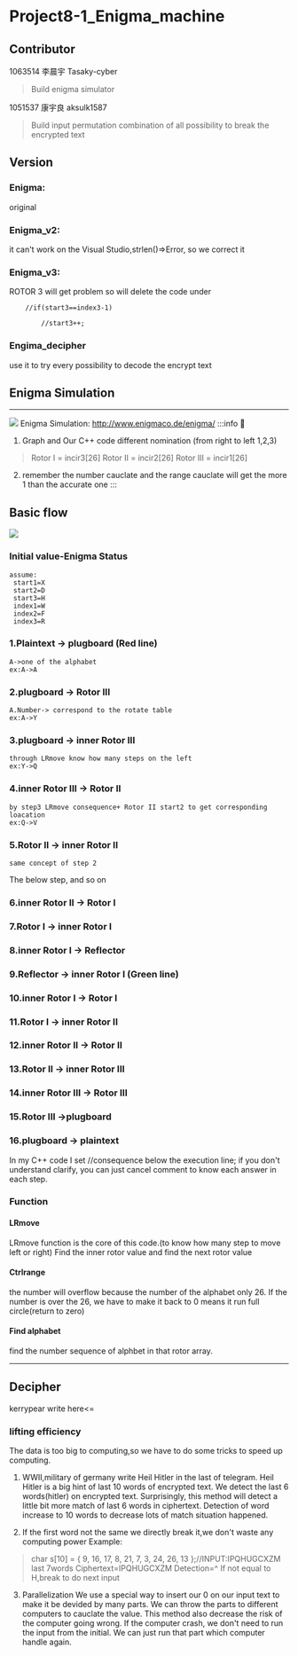 # Project8-1_Enigma_machine

## Contributor
1063514 李晨宇 Tasaky-cyber
>Build enigma simulator

1051537 康宇良 aksulk1587
>Build input permutation combination of all possibility to break the encrypted text 
>
## Version

### Enigma: 
original

### Enigma_v2: 
it can't work on the Visual Studio,strlen()=>Error, so we correct it

### Enigma_v3: 
ROTOR 3 will get problem so will delete the code under

        //if(start3==index3-1)
        
            //start3++;          
### Engima_decipher 
use it to try every possibility to decode the encrypt text

## Enigma Simulation
---
![](https://i.imgur.com/ZKXBXwJ.png)
Enigma Simulation: http://www.enigmaco.de/enigma/
:::info
:mega:
1. Graph and Our C++ code different nomination (from right to left 1,2,3)
 >Rotor I   = incir3[26]
 >Rotor II  = incir2[26]
 >Rotor III = incir1[26]
2. remember the number cauclate and the range cauclate will get the more 1 than the accurate one
:::
## Basic flow
![](https://i.imgur.com/lkrYRTo.png)
### Initial value-Enigma Status
    assume:
     start1=X
     start2=D
     start3=H
     index1=W
     index2=F
     index3=R
    
### 1.Plaintext -> plugboard  (Red line)
    A->one of the alphabet
    ex:A->A
### 2.plugboard -> Rotor III
    A.Number-> correspond to the rotate table
    ex:A->Y
### 3.plugboard -> inner Rotor III
    through LRmove know how many steps on the left
    ex:Y->Q
### 4.inner Rotor III -> Rotor II
    by step3 LRmove consequence+ Rotor II start2 to get corresponding loacation
    ex:Q->V
### 5.Rotor II -> inner Rotor II
    same concept of step 2
The below step, and so on
### 6.inner Rotor II -> Rotor I
### 7.Rotor I -> inner Rotor I
### 8.inner Rotor I -> Reflector 
### 9.Reflector -> inner Rotor I  (Green line)
### 10.inner Rotor I -> Rotor I
### 11.Rotor I -> inner Rotor II
### 12.inner Rotor II -> Rotor II
### 13.Rotor II -> inner Rotor III
### 14.inner Rotor III -> Rotor III
### 15.Rotor III ->plugboard
### 16.plugboard -> plaintext
In my C++ code I set //consequence below the execution line; if you don't understand clarify, you can just cancel comment to know each answer in each step.
### Function
#### LRmove
LRmove function is the core of this code.(to know how many step to move left or right)
Find the inner rotor value and find the next rotor value
#### Ctrlrange
the number will overflow because the number of the alphabet only 26. If the number is over the 26, we have to make it back to 0 means it run full circle(return to zero)
#### Find alphabet
find the number sequence of alphbet in that rotor array.

---
## Decipher


kerrypear write here<=


### lifting efficiency
 The data is too big to computing,so we have to do some tricks to speed up computing.
1. WWII,military of germany write Heil Hitler in the last of telegram. Heil Hitler is a big  hint of last 10 words of encrypted text. We detect the last 6 words(hitler) on encrypted text. Surprisingly, this method will detect a little bit more match of last 6 words in ciphertext. Detection of word increase to 10 words to decrease lots of match situation happened.

2. If the first word not the same we directly break it,we don't waste any computing power
Example:
>char s[10] = { 9, 16, 17, 8, 21, 7, 3, 24, 26, 13 };//INPUT:IPQHUGCXZM
>last 7words
>Ciphertext=IPQHUGCXZM
>Detection=^
>If not equal to H,break to do next input

3. Parallelization
   We use a special way to insert our 0 on our input text to make it be devided by many parts. We can throw the parts to different computers to cauclate the value. This method also decrease the risk of the computer going wrong. If the computer crash, we don't need to run the input from the initial. We can just run that part which  computer handle again.   
